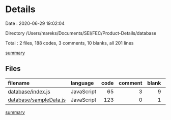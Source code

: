 # Details

Date : 2020-06-29 19:02:04

Directory /Users/mareks/Documents/SEI/FEC/Product-Details/database

Total : 2 files,  188 codes, 3 comments, 10 blanks, all 201 lines

[summary](results.md)

## Files
| filename | language | code | comment | blank | total |
| :--- | :--- | ---: | ---: | ---: | ---: |
| [database/index.js](/database/index.js) | JavaScript | 65 | 3 | 9 | 77 |
| [database/sampleData.js](/database/sampleData.js) | JavaScript | 123 | 0 | 1 | 124 |

[summary](results.md)